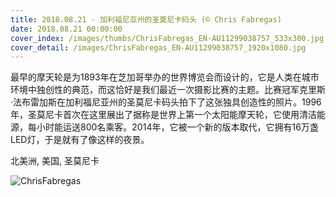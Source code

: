 ```yaml
---
title: 2018.08.21 - 加利福尼亚州的圣莫尼卡码头 (© Chris Fabregas)
date: 2018.08.21 00:00:00
cover_index: /images/thumbs/ChrisFabregas_EN-AU11299038757_533x300.jpg
cover_detail: /images/ChrisFabregas_EN-AU11299038757_1920x1080.jpg
---
```


最早的摩天轮是为1893年在芝加哥举办的世界博览会而设计的，它是人类在城市环境中独创性的典范，而这恰好是我们最近一次摄影比赛的主题。比赛冠军克里斯·法布雷加斯在加利福尼亚州的圣莫尼卡码头拍下了这张独具创造性的照片。1996年，圣莫尼卡首次在这里展出了据称是世界上第一个太阳能摩天轮，它使用清洁能源，每小时能运送800名乘客。2014年，它被一个新的版本取代，它拥有16万盏LED灯，于是就有了像这样的夜景。

北美洲, 美国, 圣莫尼卡

![ChrisFabregas](/images/ChrisFabregas_EN-AU11299038757_1920x1080.jpg)
